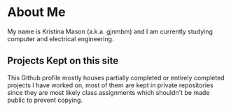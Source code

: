 # About Me

My name is Kristina Mason (a.k.a. gjnmbm) and I am currently studying computer and electrical engineering.  

## Projects Kept on this site

This Github profile mostly houses partially completed or entirely completed projects I have worked on, most of them are kept in private repositories since they are most likely class assignments which shouldn't be made public to prevent copying.
